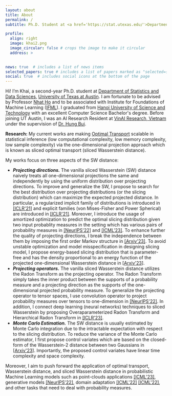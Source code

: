 ```yaml
---
layout: about
title: About
permalink: /
subtitle: Ph.D. Student at <a href='https://stat.utexas.edu/'>Department of Statistics and Data Sciences</a>, <a href='https://www.utexas.edu/'>University of Texas at Austin</a> 

profile:
  align: right
  image: khai2.png
  image_circular: false # crops the image to make it circular
  address: >
   

news: true  # includes a list of news items
selected_papers: true # includes a list of papers marked as "selected={true}"
social: true  # includes social icons at the bottom of the page
---
```


Hi! I’m Khai, a second-year Ph.D. student at [Department of Statistics and Data Sciences](https://stat.utexas.edu/), [University of Texas at Austin](https://www.utexas.edu/). I am fortunate to be advised by Professor [Nhat Ho](https://nhatptnk8912.github.io/) and to be associated with Institute for Foundations of Machine Learning ([IFML](https://www.ifml.institute/)). I graduated from  [Hanoi University of Science and Technology](https://soict.hust.edu.vn/) with an excellent Computer Science Bachelor's degree.
Before joining UT Austin, I was an AI Research Resident at [VinAI Research, Vietnam](http://www.vinai.io) under the supervision of [Dr. Hung Bui](https://sites.google.com/site/buihhung/).

**Research:** My current works are making [Optimal Transport](https://en.wikipedia.org/wiki/Transportation_theory_(mathematics)) scalable in statistical inference (low computational complexity, low memory complexity, low sample complexity) via the one-dimensional projection approach which is known as sliced optimal transport (sliced Wasserstein distance). 


My works focus on three aspects of the SW distance:
* ***Projecting directions.*** The vanilla sliced Wasserstein (SW) distance naively treats all one-dimensional projections the same and independently by using the uniform distribution over projecting directions. To improve and generalize the SW, I propose to search for the best distribution over projecting distributions (or the slicing distribution) which can maximize the expected projected distance. 
In particular, a regularized implicit family of distributions is introduced in [[ICLR'21]](https://arxiv.org/pdf/2002.07367.pdf) and  explicit families (von Mises-Fisher and Power Spherical) are introduced in [[ICLR'21]](https://arxiv.org/pdf/2010.01787.pdf). Moreover, I introduce the usage of
amortized optimization to predict the optimal slicing distribution given two input probablity measures in the setting which has various pairs of probability measures in [[NeurIPS'22]](https://arxiv.org/pdf/2203.13417.pdf) and [[ICML'23]](https://arxiv.org/pdf/2301.04791.pdf). To enhance further the quality of projecting directions, I break the independence between them by imposing the first order Markov structure in [[Arxiv'23]](https://arxiv.org/pdf/2301.03749.pdf). 
To avoid unstable optimization and model misspecification in designing slicing model, I propose energy-based slicing distribution  that is parameter-free and has the density proportional to an energy function of the projected one-dimensional Wasserstein distance in [[Arxiv'23](https://arxiv.org/pdf/2304.13586.pdf)].
* ***Projecting operators.*** The vanilla sliced Wasserstein distance utilizes the Radon Transform as the projecting operator. The Radon Transform simply takes the inner product between the supports of a probability measure
and  a projecting direction as the supports of the one-dimensional projected probability measure. To generalize the projecting operator to tensor spaces, I use convolution operator to project probability measures over tensors to one-dimension in [[NeurIPS'22]](https://arxiv.org/pdf/2204.01188.pdf). In addition, I connect deep learning (neural networks) techniques to sliced Wasserstein by proposing Overaparameterized Radon Transform and Hierarchical Radon Transform in [[ICLR'23]](https://arxiv.org/pdf/2209.13570.pdf). 
* ***Monte Carlo Estimation.*** The SW distance is usually estimated by Monte Carlo integration due to the intractable expectation with respect to the slicing distribution. To reduce the variance of the Monte Carlo estimator,
I first propose control variates which are based on the closed-form of the Wasserstein-2 distance between two Gaussians in [[Arxiv'23](https://arxiv.org/pdf/2305.00402.pdf)]. Importantly, the proposed control variates have linear time complexity and space complexity. 

Moreover, I aim to push forward the application of optimal transport, Wasserstein distance, and sliced Wasserstein distance in probabilistic Machine Learning models such as  point-clouds applications [[ICML'23]](https://arxiv.org/pdf/2301.04791.pdf), generative models [[NeurIPS'22]](https://arxiv.org/pdf/2203.13417.pdf), domain adaptation [[ICML'22]](https://proceedings.mlr.press/v162/nguyen22d/nguyen22d.pdf) [[ICML'22]](https://proceedings.mlr.press/v162/nguyen22e/nguyen22e.pdf), and other tasks that need to deal with probability measures.

[comment]: <> (I am also interested in designing efficient [Transformer]&#40;https://en.wikipedia.org/wiki/Transformer_&#40;machine_learning_model&#41;&#41; architectures.)
